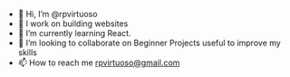 - 👋 Hi, I’m @rpvirtuoso
- 👀 I work on building websites
- 🌱 I’m currently learning React.
- 💞️ I’m looking to collaborate on Beginner Projects useful to improve my skills
- 📫 How to reach me rpvirtuoso@gmail.com

<!---
rpvirtuoso/rpvirtuoso is a ✨ special ✨ repository because its `README.md` (this file) appears on your GitHub profile.
You can click the Preview link to take a look at your changes.
--->
